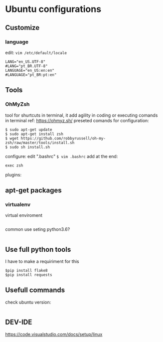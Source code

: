 # Ubuntu configurations

## Customize

### language
edit: `vim /etc/default/locale`

```
LANG="en_US.UTF-8"
#LANG="pt_BR.UTF-8"
LANGUAGE="en_US:en:en"
#LANGUAGE="pt_BR:pt:en"
```

## Tools

### OhMyZsh
tool for shurtcuts in terminal, it add agility in coding or executing comands in terminal
ref: https://ohmyz.sh/
preseted comands for configuration:
```
$ sudo apt-get update
$ sudo apt-get install zsh
$ wget https://github.com/robbyrussell/oh-my-zsh/raw/master/tools/install.sh
$ sudo sh install.sh
```
configure:
edit ".bashrc"
```$ vim .bashrc```
add at the end:
```
exec zsh
```
plugins:

## apt-get packages

### virtualenv
virtual enviroment 
```$sudo apt-get install virtualenv
```
common use seting python3.6?
```$virtualenv --python=python3.6 venv
```
## Use full python tools

I have to make a requiriment for this
```
$pip install flake8
$pip install requests
```

## Usefull commands 

check ubuntu version:
```cat /etc/os-release
```
## DEV-IDE

https://code.visualstudio.com/docs/setup/linux
